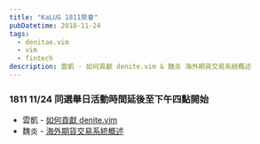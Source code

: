 ```yaml
---
title: "KaLUG 1811聚會"
pubDatetime: 2018-11-24
tags:
  - denitae.vim
  - vim
  - fintech
description: 雲凱 - 如何貢獻 denite.vim & 魏炎 海外期貨交易系統概述
---
```


### 1811 11/24 同選舉日活動時間延後至下午四點開始

- 雲凱 - [如何貢獻 denite.vim](https://github.com/Shougo/denite.nvim)
- 魏炎 - [海外期貨交易系統概述](https://drive.google.com/open?id=1LeGq9CKH8Q0clmAiB8he2n1-tMcgRnf6)
